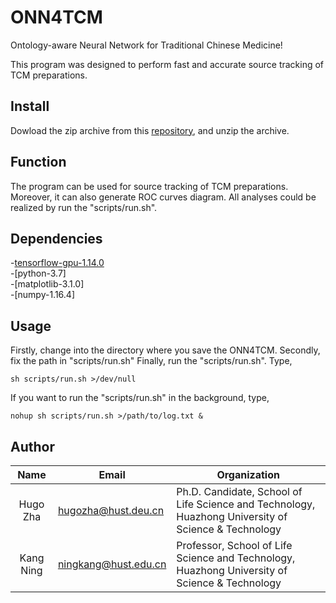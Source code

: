 # ONN4TCM
Ontology-aware Neural Network for Traditional Chinese Medicine!

This program was designed to perform fast and accurate source tracking of TCM preparations.

## Install
Dowload the zip archive from this [repository][1], and unzip the archive.

## Function
The program can be used for source tracking of TCM preparations. Moreover, it can also generate ROC curves diagram. All analyses could be realized by run the "scripts/run.sh".

## Dependencies
-[tensorflow-gpu-1.14.0][2]  
-[python-3.7]  
-[matplotlib-3.1.0]  
-[numpy-1.16.4]  

## Usage
Firstly, change into the directory where you save the ONN4TCM. Secondly, fix the path in "scripts/run.sh" Finally, run the "scripts/run.sh". Type,
```shell
sh scripts/run.sh >/dev/null 
```
If you want to run the "scripts/run.sh" in the background, type,
```shell
nohup sh scripts/run.sh >/path/to/log.txt &
```

## Author
   Name   |      Email      |      Organization
:--------:|-----------------|--------------------------------------------------------------------------------------------------------------------------------
Hugo Zha |hugozha@hust.deu.cn|Ph.D. Candidate, School of Life Science and Technology, Huazhong University of Science & Technology
Kang Ning|ningkang@hust.edu.cn|Professor, School of Life Science and Technology, Huazhong University of Science & Technology

[1]:https://github.com/HUST-NingKang-Lab/ONN4TCM
[2]:https://pypi.org/project/tensorflow-gpu/1.14.0/
